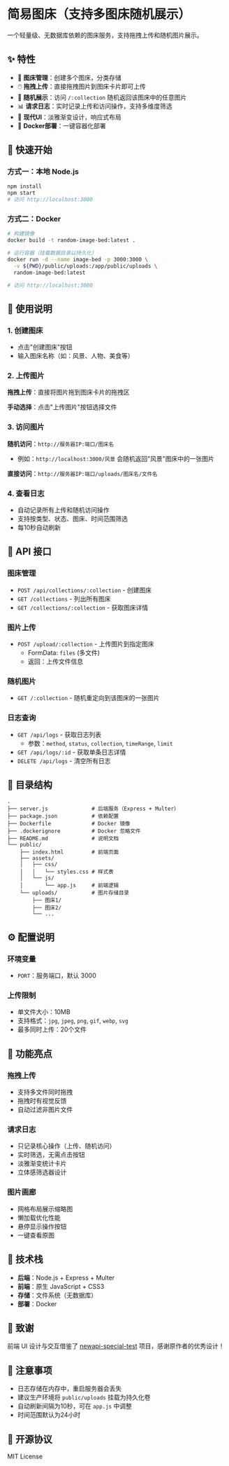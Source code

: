 # 简易图床（支持多图床随机展示）

一个轻量级、无数据库依赖的图床服务，支持拖拽上传和随机图片展示。

## ✨ 特性

- 📁 **图床管理**：创建多个图床，分类存储
- 🖱️ **拖拽上传**：直接拖拽图片到图床卡片即可上传
- 🎲 **随机展示**：访问 `/:collection` 随机返回该图床中的任意图片
- 📊 **请求日志**：实时记录上传和访问操作，支持多维度筛选
- 🎨 **现代UI**：淡雅渐变设计，响应式布局
- 🐳 **Docker部署**：一键容器化部署

## 🚀 快速开始

### 方式一：本地 Node.js
```bash
npm install
npm start
# 访问 http://localhost:3000
```

### 方式二：Docker
```bash
# 构建镜像
docker build -t random-image-bed:latest .

# 运行容器（挂载数据目录以持久化）
docker run -d --name image-bed -p 3000:3000 \
  -v ${PWD}/public/uploads:/app/public/uploads \
  random-image-bed:latest

# 访问 http://localhost:3000
```

## 📖 使用说明

### 1. 创建图床
- 点击"创建图床"按钮
- 输入图床名称（如：风景、人物、美食等）

### 2. 上传图片
**拖拽上传**：直接将图片拖到图床卡片的拖拽区

**手动选择**：点击"上传图片"按钮选择文件

### 3. 访问图片
**随机访问**：`http://服务器IP:端口/图床名`
- 例如：`http://localhost:3000/风景` 会随机返回"风景"图床中的一张图片

**直接访问**：`http://服务器IP:端口/uploads/图床名/文件名`

### 4. 查看日志
- 自动记录所有上传和随机访问操作
- 支持按类型、状态、图床、时间范围筛选
- 每10秒自动刷新

## 📡 API 接口

### 图床管理
- `POST /api/collections/:collection` - 创建图床
- `GET /collections` - 列出所有图床
- `GET /collections/:collection` - 获取图床详情

### 图片上传
- `POST /upload/:collection` - 上传图片到指定图床
  - FormData: `files` (多文件)
  - 返回：上传文件信息

### 随机图片
- `GET /:collection` - 随机重定向到该图床的一张图片

### 日志查询
- `GET /api/logs` - 获取日志列表
  - 参数：`method`, `status`, `collection`, `timeRange`, `limit`
- `GET /api/logs/:id` - 获取单条日志详情
- `DELETE /api/logs` - 清空所有日志

## 📁 目录结构
```
.
├── server.js              # 后端服务（Express + Multer）
├── package.json           # 依赖配置
├── Dockerfile             # Docker 镜像
├── .dockerignore          # Docker 忽略文件
├── README.md              # 说明文档
└── public/
    ├── index.html         # 前端页面
    ├── assets/
    │   ├── css/
    │   │   └── styles.css # 样式表
    │   └── js/
    │       └── app.js     # 前端逻辑
    └── uploads/           # 图片存储目录
        ├── 图床1/
        ├── 图床2/
        └── ...
```

## ⚙️ 配置说明

### 环境变量
- `PORT`：服务端口，默认 3000

### 上传限制
- 单文件大小：10MB
- 支持格式：`jpg`, `jpeg`, `png`, `gif`, `webp`, `svg`
- 最多同时上传：20个文件

## 🎨 功能亮点

### 拖拽上传
- 支持多文件同时拖拽
- 拖拽时有视觉反馈
- 自动过滤非图片文件

### 请求日志
- 只记录核心操作（上传、随机访问）
- 实时筛选，无需点击按钮
- 淡雅渐变统计卡片
- 立体感筛选器设计

### 图片画廊
- 网格布局展示缩略图
- 懒加载优化性能
- 悬停显示操作按钮
- 一键查看原图

## 🔧 技术栈

- **后端**：Node.js + Express + Multer
- **前端**：原生 JavaScript + CSS3
- **存储**：文件系统（无数据库）
- **部署**：Docker

## 🙏 致谢

前端 UI 设计与交互借鉴了 [newapi-special-test](https://github.com/CookSleep/newapi-special-test) 项目，感谢原作者的优秀设计！

## 📝 注意事项

- 日志存储在内存中，重启服务器会丢失
- 建议生产环境将 `public/uploads` 挂载为持久化卷
- 自动刷新间隔为10秒，可在 `app.js` 中调整
- 时间范围默认为24小时

## 📄 开源协议

MIT License
